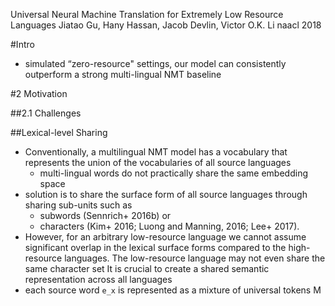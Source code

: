 Universal Neural Machine Translation for Extremely Low Resource Languages
Jiatao Gu, Hany Hassan, Jacob Devlin, Victor O.K. Li
naacl 2018 

#Intro

* simulated “zero-resource" settings, our model can 
  consistently outperform a strong multi-lingual NMT baseline

#2 Motivation

##2.1 Challenges

##Lexical-level Sharing 

* Conventionally, a multilingual NMT model has a vocabulary that represents the
  union of the vocabularies of all source languages
  * multi-lingual words do not practically share the same embedding space 
* solution is to share the surface form of all source languages through sharing
  sub-units such as 
  * subwords (Sennrich+ 2016b) or 
  * characters (Kim+ 2016; Luong and Manning, 2016; Lee+ 2017).
* However, for an arbitrary low-resource language we cannot assume significant
  overlap in the lexical surface forms compared to the high-resource languages.
  The low-resource language may not even share the same character set 
  It is crucial to create a shared semantic representation across all languages
* each source word `e_x` is represented as a mixture of universal tokens M
